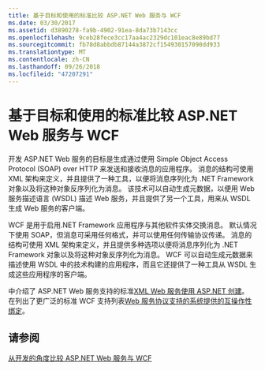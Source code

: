 ```yaml
---
title: 基于目标和使用的标准比较 ASP.NET Web 服务与 WCF
ms.date: 03/30/2017
ms.assetid: d3890278-fa9b-4902-91ea-8da73b7143cc
ms.openlocfilehash: 9ceb28fece3cc17aa4ac2329dc101eac8e89bd77
ms.sourcegitcommit: fb78d8abbdb87144a3872cf154930157090dd933
ms.translationtype: MT
ms.contentlocale: zh-CN
ms.lasthandoff: 09/26/2018
ms.locfileid: "47207291"
---
```

# <a name="comparing-aspnet-web-services-to-wcf-based-on-purpose-and-standards-used"></a>基于目标和使用的标准比较 ASP.NET Web 服务与 WCF
开发 ASP.NET Web 服务的目标是生成通过使用 Simple Object Access Protocol (SOAP) over HTTP 来发送和接收消息的应用程序。 消息的结构可使用 XML 架构来定义，并且提供了一种工具，以便将消息序列化为 .NET Framework 对象以及将这种对象反序列化为消息。 该技术可以自动生成元数据，以便用 Web 服务描述语言 (WSDL) 描述 Web 服务，并且提供了另一个工具，用来从 WSDL 生成 Web 服务的客户端。  
  
 WCF 是用于启用.NET Framework 应用程序与其他软件实体交换消息。 默认情况下使用 SOAP，但消息可采用任何格式，并可以使用任何传输协议传递。 消息的结构可使用 XML 架构来定义，并且提供多种选项以便将消息序列化为 .NET Framework 对象以及将这种对象反序列化为消息。 WCF 可以自动生成元数据来描述使用 WSDL 中的技术构建的应用程序，而且它还提供了一种工具从 WSDL 生成这些应用程序的客户端。  
  
 中介绍了 ASP.NET Web 服务支持的标准[XML Web 服务使用 ASP.NET 创建](https://go.microsoft.com/fwlink/?LinkId=94872)。 在列出了更广泛的标准 WCF 支持列表[Web 服务协议支持的系统提供的互操作性绑定](../../../../docs/framework/wcf/feature-details/web-services-protocols-supported-by-system-provided-interoperability-bindings.md)。  
  
## <a name="see-also"></a>请参阅  
 [从开发的角度比较 ASP.NET Web 服务与 WCF](../../../../docs/framework/wcf/feature-details/comparing-aspnet-web-services-to-wcf-based-on-development.md)
